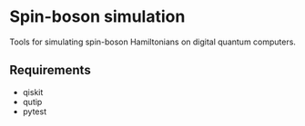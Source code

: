 # Spin-boson simulation

Tools for simulating spin-boson Hamiltonians on digital quantum computers.

## Requirements

- qiskit
- qutip
- pytest
